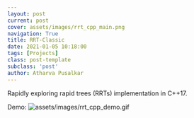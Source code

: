 ```yaml
---
layout: post
current: post
cover: assets/images/rrt_cpp_main.png
navigation: True
title: RRT-Classic
date: 2021-01-05 10:18:00
tags: [Projects]
class: post-template
subclass: 'post'
author: Atharva Pusalkar
---
```


Rapidly exploring rapid trees (RRTs) implementation in C++17.

Demo:
![assets/images/rrt_cpp_demo.gif](assets/images/rrt_cpp_demo.gif)
